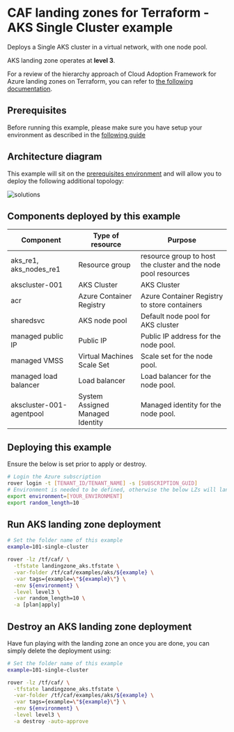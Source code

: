 # CAF landing zones for Terraform - AKS Single Cluster example

Deploys a Single AKS cluster in a virtual network, with one node pool.

AKS landing zone operates at **level 3**.

For a review of the hierarchy approach of Cloud Adoption Framework for Azure landing zones on Terraform, you can refer to [the following documentation](../../../../documentation/code_architecture/hierarchy.md).

## Prerequisites

Before running this example, please make sure you have setup your environment as described in the [following guide](../../readme.md)

## Architecture diagram

This example will sit on the [prerequisites environment](../../readme.md) and will allow you to deploy the following additional topology:

![solutions](../../../_pictures/examples/101-single-cluster.PNG)

## Components deployed by this example

| Component                | Type of resource                 | Purpose                                                        |
|--------------------------|----------------------------------|----------------------------------------------------------------|
| aks_re1, aks_nodes_re1   | Resource group                   | resource group to host the cluster and the node pool resources |
| akscluster-001           | AKS Cluster                      | AKS Cluster                                                    |
| acr                      | Azure Container Registry         | Azure Container Registry to store containers                   |
| sharedsvc                | AKS node pool                    | Default node pool for AKS cluster                              |
| managed public IP        | Public IP                        | Public IP address for the node pool.                           |
| managed VMSS             | Virtual Machines Scale Set       | Scale set for the node pool.                                   |
| managed load balancer    | Load balancer                    | Load balancer for the node pool.                               |
| akscluster-001-agentpool | System Assigned Managed Identity | Managed identity for the node pool.                            |

## Deploying this example

Ensure the below is set prior to apply or destroy.

```bash
# Login the Azure subscription
rover login -t [TENANT_ID/TENANT_NAME] -s [SUBSCRIPTION_GUID]
# Environment is needed to be defined, otherwise the below LZs will land into sandpit which someone else is working on
export environment=[YOUR_ENVIRONMENT]
export random_length=10
```

## Run AKS landing zone deployment

```bash
# Set the folder name of this example
example=101-single-cluster

rover -lz /tf/caf/ \
  -tfstate landingzone_aks.tfstate \
  -var-folder /tf/caf/examples/aks/${example} \
  -var tags={example=\"${example}\"} \
  -env ${environment} \
  -level level3 \
  -var random_length=10 \
  -a [plan|apply]
```

## Destroy an AKS landing zone deployment

Have fun playing with the landing zone an once you are done, you can simply delete the deployment using:

```bash
# Set the folder name of this example
example=101-single-cluster

rover -lz /tf/caf/ \
  -tfstate landingzone_aks.tfstate \
  -var-folder /tf/caf/examples/aks/${example} \
  -var tags={example=\"${example}\"} \
  -env ${environment} \
  -level level3 \
  -a destroy -auto-approve
```

